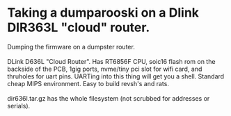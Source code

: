 # Taking a dumparooski on a Dlink DIR363L "cloud" router.

Dumping the firmware on a dumpster router.
<BR><BR>
DLink D636L "Cloud Router". Has RT6856F CPU, soic16 flash rom on the backside of the PCB, 1gig ports, nvme/tiny pci slot for wifi card, and thruholes for uart pins. UARTing into this thing will get you a shell. Standard cheap MIPS environment. Easy to build revsh's and rats.
<BR><BR>
dir636l.tar.gz has the whole filesystem (not scrubbed for addresses or serials).
